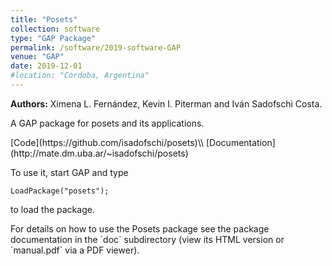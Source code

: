 ```yaml
---
title: "Posets"
collection: software
type: "GAP Package"
permalink: /software/2019-software-GAP
venue: "GAP"
date: 2019-12-01
#location: "Córdoba, Argentina"
---
```



**Authors:** Ximena L. Fernández, Kevin I. Piterman and Iván Sadofschi Costa.

<p>A GAP package for posets and its applications.</p>
[Code](https://github.com/isadofschi/posets)\\
[Documentation](http://mate.dm.uba.ar/~isadofschi/posets)
<p>To use it, start GAP and type

	LoadPackage("posets");

to load the package.</p>
<p>For details on how to use the Posets package see the package
documentation in the `doc` subdirectory (view its HTML version or 
`manual.pdf`  via a PDF viewer).
</p>

